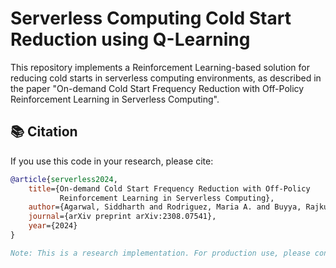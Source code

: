 # Serverless Computing Cold Start Reduction using Q-Learning

This repository implements a Reinforcement Learning-based solution for reducing cold starts in serverless computing environments, as described in the paper "On-demand Cold Start Frequency Reduction with Off-Policy Reinforcement Learning in Serverless Computing".

## 📚 Citation

If you use this code in your research, please cite:

```bibtex
@article{serverless2024,
    title={On-demand Cold Start Frequency Reduction with Off-Policy 
           Reinforcement Learning in Serverless Computing},
    author={Agarwal, Siddharth and Rodriguez, Maria A. and Buyya, Rajkumar},
    journal={arXiv preprint arXiv:2308.07541},
    year={2024}
}

Note: This is a research implementation. For production use, please consider additional testing and optimization.